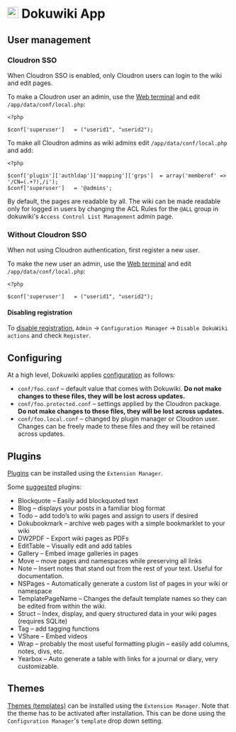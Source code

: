 # <img src="/documentation/img/dokuwiki-logo.png" width="25px"> Dokuwiki App

## User management

### Cloudron SSO

When Cloudron SSO is enabled, only Cloudron users can login to the wiki and
edit pages. 

To make a Cloudron user an admin, use the [Web terminal](/documentation//documentation/apps#web-terminal)
and edit `/app/data/conf/local.php`:

```
<?php

$conf['superuser']   = ("userid1", "userid2");
```

To make all Cloudron admins as wiki admins edit `/app/data/conf/local.php` and add:

```
<?php

$conf['plugin']['authldap']['mapping']['grps']  = array('memberof' => '/CN=(.+?),/i');
$conf['superuser']   = '@admins';
```

By default, the pages are readable by all. The wiki can be made readable
only for logged in users by changing the ACL Rules for the `@ALL` group
in dokuwiki's `Access Control List Management` admin page.

### Without Cloudron SSO

When not using Cloudron authentication, first register a new user.

To make the new user an admin, use the [Web terminal](/documentation//documentation/apps#web-terminal)
and edit `/app/data/conf/local.php`:

```
<?php

$conf['superuser']   = ("userid1", "userid2");
```

#### Disabling registration

To [disable registration](https://www.dokuwiki.org/faq:regdisable), `Admin` -> `Configuration Manager` -> `Disable DokuWiki actions`
and check `Register`.

## Configuring

At a high level, Dokuwiki applies [configuration](https://www.dokuwiki.org/config) as follows:

* `conf/foo.conf` – default value that comes with Dokuwiki. **Do not make changes to these files, they will be lost across updates.**
* `conf/foo.protected.conf` – settings applied by the Cloudron package. **Do not make changes to these files, they will be lost across updates.**
* `conf/foo.local.conf` – changed by plugin manager or Cloudron user. Changes can be freely made to these files and they will be retained across updates.

## Plugins

[Plugins](https://www.dokuwiki.org/plugins) can be installed using the `Extension Manager`.

Some [suggested](http://diyfuturism.com/index.php/2018/01/01/how-to-set-up-a-personal-wiki-with-configuration-for-common-use-cases-like-recipes-and-journaling/) plugins:

* Blockquote – Easily add blockquoted text
* Blog – displays your posts in a familiar blog format
* Todo – add todo’s to wiki pages and assign to users if desired
* Dokubookmark – archive web pages with a simple bookmarklet to your wiki
* DW2PDF – Export wiki pages as PDFs
* EditTable – Visually edit and add tables
* Gallery – Embed image galleries in pages
* Move – move pages and namespaces while preserving all links
* Note – Insert notes that stand out from the rest of your text. Useful for documentation.
* NSPages – Automatically generate a custom list of pages in your wiki or namespace
* TemplatePageName – Changes the default template names so they can be edited from within the wiki.
* Struct – Index, display, and query structured data in your wiki pages (requires SQLite)
* Tag – add tagging functions
* VShare – Embed videos
* Wrap – probably the most useful formatting plugin – easily add columns, notes, divs, etc.
* Yearbox – Auto generate a table with links for a journal or diary, very customizable.

## Themes

[Themes (templates)](https://www.dokuwiki.org/template) can be installed using the `Extension Manager`.
Note that the theme has to be activated after installation. This can be done using the `Configuration Manager`'s
`template` drop down setting.


